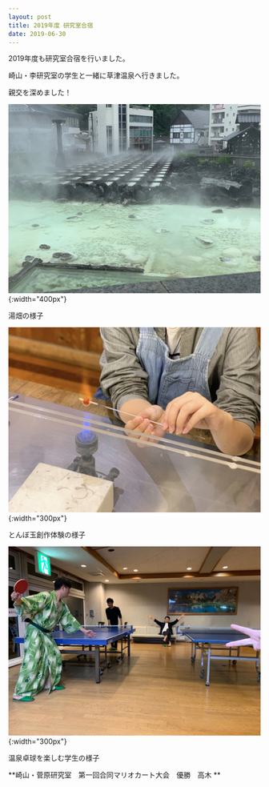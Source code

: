 ```yaml
---
layout: post
title: 2019年度 研究室合宿
date: 2019-06-30
---
```


2019年度も研究室合宿を行いました。

崎山・李研究室の学生と一緒に草津温泉へ行きました。

親交を深めました！

![yubatake](/fig/190630_trip_yubatake.JPG){:width="400px"}

湯畑の様子

![tombo](/fig/190630_trip_tombo.jpg){:width="300px"}

とんぼ玉創作体験の様子

![table_tennis](/fig/190630_trip_tennis.JPG){:width="300px"}

温泉卓球を楽しむ学生の様子


**崎山・菅原研究室　第一回合同マリオカート大会　優勝　高木 **

